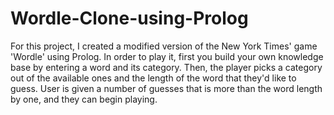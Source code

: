 # Wordle-Clone-using-Prolog
For this project, I created a modified version of the New York Times' game 'Wordle' using Prolog.
In order to play it, first you build your own knowledge base by entering a word and its category. Then, the player picks a category out of the available ones and the length of the word that they'd like to guess. User is given a number of guesses that is more than the word length by one, and they can begin playing.
